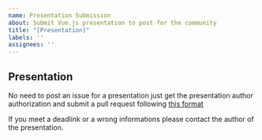 ```yaml
---
name: Presentation Submission
about: Submit Vue.js presentation to post for the community
title: "[Presentation]"
labels: ''
assignees: ''
---
```


## Presentation

No need to post an issue for a presentation just get the presentation author authorization and submit a pull request following [this format](https://github.com/vuejs/events/compare/master...presnetation-pr-example?template=pull-request-presentation.md)

If you meet a deadlink or a wrong informations please contact the author of the presentation.
